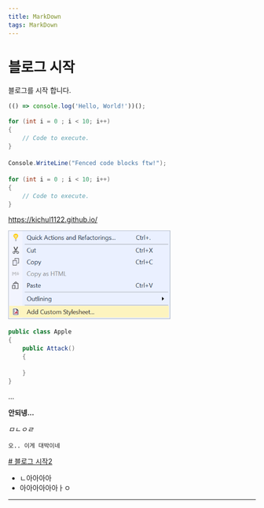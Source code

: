 ```yaml
---
title: MarkDown
tags: MarkDown
---
```


# 블로그 시작
블로그를 시작 합니다.


```javascript
(() => console.log('Hello, World!'))();
```

```csharp
for (int i = 0 ; i < 10; i++)
{
    // Code to execute.
}

Console.WriteLine("Fenced code blocks ftw!");

for (int i = 0 ; i < 10; i++)
{
    // Code to execute.
}

```


https://kichul1122.github.io/


![File](https://github.com/kichul1122/kichul1122.github.io/blob/master/Image/file.png)


```csharp
public class Apple
{
    public Attack()
    {
    
    }
}
```
...


**안되넹...**

*ㅁㄴㅇㄹ*

`오.. 이게 대박이네`

[# 블로그 시작2](http://example.com)


 - ㄴ아아아아
 - 아아아아아아ㅏㅇ

---
